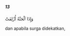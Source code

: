 ##### 13

<span class="ayah">وَإِذَا ٱلْجَنَّةُ أُزْلِفَتْ</span>

<span class="ayah_translation">dan apabila surga didekatkan,</span>
